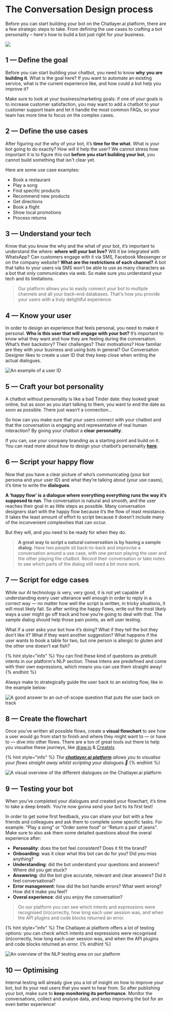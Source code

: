 # The Conversation Design process

Before you can start building your bot on the Chatlayer.ai platform, there are a few strategic steps to take. From defining the use cases to crafting a bot personality – here's how to build a bot just right for your business.

![](../../.gitbook/assets/emoji-figure.jpg)

## **1 — Define the goal** <a id="6f63"></a>

Before you can start building your chatbot, you need to know **why** **you are building it**. What is the goal here? If you want to automate an existing service, what is the current experience like, and how could a bot help you improve it? 

Make sure to look at your business/marketing goals: if one of your goals is to increase customer satisfaction, you may want to add a chatbot to your customer support team and let it handle the most common FAQs, so your team has more time to focus on the complex cases.

## 2 — Define the use cases <a id="9f38"></a>

After figuring out the why of your bot, it’s **time for the what**. What is your bot going to do exactly? How will it help the user? We cannot stress how important it is to figure this out **before** **you start building your bot**, you cannot build something that isn't clear yet.

Here are some use case examples:

* Book a restaurant
* Play a song
* Find specific products
* Recommend new products
* Get directions
* Book a flight
* Show local promotions
* Process returns

## 3 — Understand your tech <a id="d127"></a>

Know that you know the why and the what of your bot, it’s important to understand the where: **where will your bot live?** Will it be integrated with WhatsApp? Can customers engage with it via SMS, Facebook Messenger or on the company website? **What are the restrictions of each channel?** A bot that talks to your users via SMS won’t be able to use as many characters as a bot that only communicates via web. So make sure you understand your tech and its limitations.

> Our platform allows you to easily connect your bot to multiple channels and all your back-end databases. That's how you provide your users with a truly delightful experience.

## 4 — Know your user <a id="948d"></a>

In order to design an experience that feels personal, you need to make it personal. **Who is this user that will engage with your bot?** It’s important to know what they want and how they are feeling during the conversation. What’s their backstory? Their challenges? Their motivations? How familiar are they with your business and using bots in general? Our Conversation Designer likes to create a user ID that they keep close when writing the actual dialogues.

![An example of a user ID](../../.gitbook/assets/sarah.png)

## 5 — Craft your bot personality <a id="eb7b"></a>

A chatbot without personality is like a bad Tinder date: they looked great online, but as soon as you start talking to them, you want to end the date as soon as possible. There just wasn’t a connection…

So how can you make sure that your users connect with your chatbot and that the conversation is engaging and representative of real human interaction? By giving your chatbot a **clear** **personality**.

If you can, use your company branding as a starting point and build on it. You can read more about how to design your chatbot’s personality [**here**](https://chatbotslife.com/how-to-design-your-chatbots-personality-free-download-dd9eeccffbb9).

## 6 — Script your happy flow <a id="d5fb"></a>

Now that you have a clear picture of who’s communicating \(your bot persona and your user ID\) and what they’re talking about \(your use cases\), it’s time to write the **dialogues**.

**A ‘happy flow’ is** **a dialogue where everything everything runs the way it’s supposed to run**. The conversation is natural and smooth, and the user reaches their goal in as little steps as possible. Many conversation designers start with the happy flow because it’s the flow of least resistance. It takes the least amount of effort to script because it doesn’t include many of the inconvenient complexities that can occur.

But they will, and you need to be ready for when they do.

> **A great way to script a natural conversation is by having a sample dialog**. Have two people sit back-to-back and improvise a conversation around a use case, with one person playing the user and the other playing the chatbot. Record their conversation or take notes to see which parts of the dialog still need a bit more work.

## 7 — Script for edge cases <a id="06e9"></a>

While our AI technology is very, very good, it is not yet capable of understanding every user utterance well enough in order to reply in a correct way — no matter how well the script is written, in tricky situations, it will most likely fail. So after writing the happy flows, write out the most likely ways a user might go off track and how you’re going to deal with that. The sample dialog should help those pain points, as will user testing.

What if a user asks your bot how it’s doing? What if they tell the bot they don’t like it? What if they want another suggestion? What happens if the user wants to book a table for two, but one person is allergic to gluten and the other one doesn’t eat fish? 

{% hint style="info" %}
You can find these kind of questions as prebuilt intents in our platform's NLP section. These intens are predefined and come with their own expressions, which means you can use them straight away!
{% endhint %}

Always make to strategically guide the user back to an existing flow, like in the example below:

![A good answer to an out-of-scope question that puts the user back on track](../../.gitbook/assets/image%20%28343%29.png)

## 8 — Create the flowchart <a id="247b"></a>

Once you’ve written all possible flows, create a **visual flowchart** to see how a user would go from start to finish and where they might want to — or have to — dive into other flows. There are a ton of great tools out there to help you visualise these journeys, like [draw.io](https://draw.io/) & [Creately](https://app.creately.com/).

{% hint style="info" %}
_The_ [_**chatlayer.ai platform**_](https://chatlayer.ai/) _allows you to visualise your flows straight away whilst scripting your dialogues.👏_
{% endhint %}

![A visual overview of the different dialogues on the Chatlayer.ai platform](../../.gitbook/assets/flows.jpg)

## 9 — Testing your bot <a id="1b70"></a>

When you’ve completed your dialogues and created your flowchart, it’s time to take a deep breath. You’re now gonna send your bot to its first test! 

In order to get some first feedback, you can share your bot with a few friends and colleagues and ask them to complete some specific tasks. For example: “Play a song” or “Order some food” or “Return a pair of jeans”. Make sure to also ask them some detailed questions about the overal experience after:

* **Personality**: does the bot feel consistent? Does it fit the brand?
* **Onboarding**: was it clear what this bot can do for you? Did you miss anything?
* **Understanding**: did the bot understand your questions and answers? Where did you get stuck?
* **Answering**: did the bot give accurate, relevant and clear answers? Did it feel conversational?
* **Error management**: how did the bot handle errors? What went wrong? How did it make you feel?
* **Overal experience**: did you enjoy the conversation?

> On our platform you can see which intents and expressions were recognised \(in\)correctly, how long each user session was, and when the API plugins and code blocks returned an error.

{% hint style="info" %}
The Chatlayer.ai platform offers a lot of testing options: you can check which intents and expressions were recognised \(in\)correctly, how long each user session was, and when the API plugins and code blocks returned an error.
{% endhint %}

![An overview of the NLP testing area on our platform](../../.gitbook/assets/debug.png)

## 10 — Optimising <a id="ac29"></a>

Internal testing will already give you a lot of insight on how to improve your bot, but its your real users that you want to hear from. So after publishing your bot, make sure to **keep monitoring its performance**. Monitor the conversations, collect and analyse data, and keep improving the bot for an even better experience!

